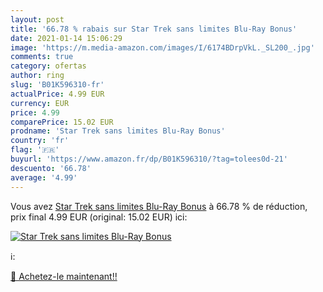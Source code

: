 ```yaml
---
layout: post
title: '66.78 % rabais sur Star Trek sans limites Blu-Ray Bonus'
date: 2021-01-14 15:06:29
image: 'https://m.media-amazon.com/images/I/6174BDrpVkL._SL200_.jpg'
comments: true
category: ofertas
author: ring
slug: 'B01K596310-fr'
actualPrice: 4.99 EUR
currency: EUR
price: 4.99
comparePrice: 15.02 EUR
prodname: 'Star Trek sans limites Blu-Ray Bonus'
country: 'fr'
flag: '🇫🇷'
buyurl: 'https://www.amazon.fr/dp/B01K596310/?tag=tolees0d-21'
descuento: '66.78'
average: '4.99'
---
```


Vous avez [Star Trek sans limites Blu-Ray Bonus](https://www.amazon.fr/dp/B01K596310/?tag=tolees0d-21)  à  66.78 % de réduction, prix final  4.99 EUR (original: 15.02 EUR) ici:

[![Star Trek sans limites Blu-Ray Bonus](https://m.media-amazon.com/images/I/6174BDrpVkL._SL200_.jpg)](https://www.amazon.fr/dp/B01K596310/?tag=tolees0d-21)

ℹ️:


[🛒 Achetez-le maintenant!!](https://www.amazon.fr/dp/B01K596310/?tag=tolees0d-21)
